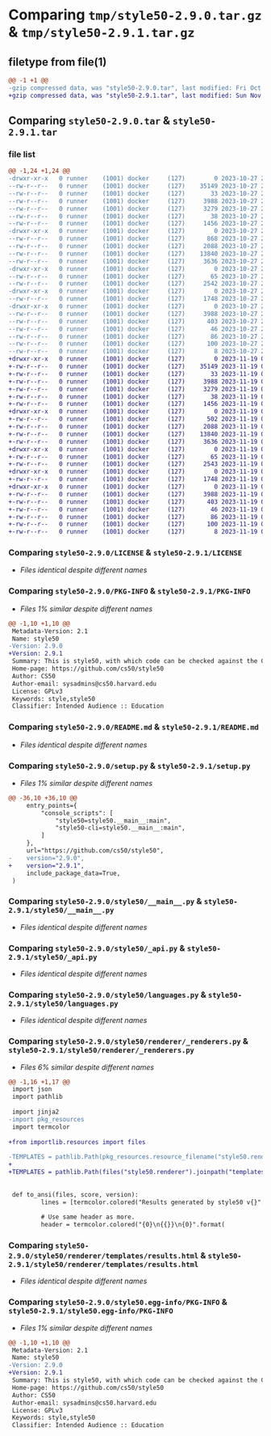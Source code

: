 # Comparing `tmp/style50-2.9.0.tar.gz` & `tmp/style50-2.9.1.tar.gz`

## filetype from file(1)

```diff
@@ -1 +1 @@
-gzip compressed data, was "style50-2.9.0.tar", last modified: Fri Oct 27 20:00:32 2023, max compression
+gzip compressed data, was "style50-2.9.1.tar", last modified: Sun Nov 19 06:10:49 2023, max compression
```

## Comparing `style50-2.9.0.tar` & `style50-2.9.1.tar`

### file list

```diff
@@ -1,24 +1,24 @@
-drwxr-xr-x   0 runner    (1001) docker     (127)        0 2023-10-27 20:00:32.533864 style50-2.9.0/
--rw-r--r--   0 runner    (1001) docker     (127)    35149 2023-10-27 20:00:15.000000 style50-2.9.0/LICENSE
--rw-r--r--   0 runner    (1001) docker     (127)       33 2023-10-27 20:00:15.000000 style50-2.9.0/MANIFEST.in
--rw-r--r--   0 runner    (1001) docker     (127)     3988 2023-10-27 20:00:32.533864 style50-2.9.0/PKG-INFO
--rw-r--r--   0 runner    (1001) docker     (127)     3279 2023-10-27 20:00:15.000000 style50-2.9.0/README.md
--rw-r--r--   0 runner    (1001) docker     (127)       38 2023-10-27 20:00:32.533864 style50-2.9.0/setup.cfg
--rw-r--r--   0 runner    (1001) docker     (127)     1456 2023-10-27 20:00:15.000000 style50-2.9.0/setup.py
-drwxr-xr-x   0 runner    (1001) docker     (127)        0 2023-10-27 20:00:32.533864 style50-2.9.0/style50/
--rw-r--r--   0 runner    (1001) docker     (127)      868 2023-10-27 20:00:15.000000 style50-2.9.0/style50/__init__.py
--rw-r--r--   0 runner    (1001) docker     (127)     2088 2023-10-27 20:00:15.000000 style50-2.9.0/style50/__main__.py
--rw-r--r--   0 runner    (1001) docker     (127)    13840 2023-10-27 20:00:15.000000 style50-2.9.0/style50/_api.py
--rw-r--r--   0 runner    (1001) docker     (127)     3636 2023-10-27 20:00:15.000000 style50-2.9.0/style50/languages.py
-drwxr-xr-x   0 runner    (1001) docker     (127)        0 2023-10-27 20:00:32.533864 style50-2.9.0/style50/renderer/
--rw-r--r--   0 runner    (1001) docker     (127)       65 2023-10-27 20:00:15.000000 style50-2.9.0/style50/renderer/__init__.py
--rw-r--r--   0 runner    (1001) docker     (127)     2542 2023-10-27 20:00:15.000000 style50-2.9.0/style50/renderer/_renderers.py
-drwxr-xr-x   0 runner    (1001) docker     (127)        0 2023-10-27 20:00:32.533864 style50-2.9.0/style50/renderer/templates/
--rw-r--r--   0 runner    (1001) docker     (127)     1748 2023-10-27 20:00:15.000000 style50-2.9.0/style50/renderer/templates/results.html
-drwxr-xr-x   0 runner    (1001) docker     (127)        0 2023-10-27 20:00:32.533864 style50-2.9.0/style50.egg-info/
--rw-r--r--   0 runner    (1001) docker     (127)     3988 2023-10-27 20:00:32.000000 style50-2.9.0/style50.egg-info/PKG-INFO
--rw-r--r--   0 runner    (1001) docker     (127)      403 2023-10-27 20:00:32.000000 style50-2.9.0/style50.egg-info/SOURCES.txt
--rw-r--r--   0 runner    (1001) docker     (127)       46 2023-10-27 20:00:32.000000 style50-2.9.0/style50.egg-info/dependency_links.txt
--rw-r--r--   0 runner    (1001) docker     (127)       86 2023-10-27 20:00:32.000000 style50-2.9.0/style50.egg-info/entry_points.txt
--rw-r--r--   0 runner    (1001) docker     (127)      100 2023-10-27 20:00:32.000000 style50-2.9.0/style50.egg-info/requires.txt
--rw-r--r--   0 runner    (1001) docker     (127)        8 2023-10-27 20:00:32.000000 style50-2.9.0/style50.egg-info/top_level.txt
+drwxr-xr-x   0 runner    (1001) docker     (127)        0 2023-11-19 06:10:49.832689 style50-2.9.1/
+-rw-r--r--   0 runner    (1001) docker     (127)    35149 2023-11-19 06:10:35.000000 style50-2.9.1/LICENSE
+-rw-r--r--   0 runner    (1001) docker     (127)       33 2023-11-19 06:10:35.000000 style50-2.9.1/MANIFEST.in
+-rw-r--r--   0 runner    (1001) docker     (127)     3988 2023-11-19 06:10:49.832689 style50-2.9.1/PKG-INFO
+-rw-r--r--   0 runner    (1001) docker     (127)     3279 2023-11-19 06:10:35.000000 style50-2.9.1/README.md
+-rw-r--r--   0 runner    (1001) docker     (127)       38 2023-11-19 06:10:49.832689 style50-2.9.1/setup.cfg
+-rw-r--r--   0 runner    (1001) docker     (127)     1456 2023-11-19 06:10:35.000000 style50-2.9.1/setup.py
+drwxr-xr-x   0 runner    (1001) docker     (127)        0 2023-11-19 06:10:49.828689 style50-2.9.1/style50/
+-rw-r--r--   0 runner    (1001) docker     (127)      502 2023-11-19 06:10:35.000000 style50-2.9.1/style50/__init__.py
+-rw-r--r--   0 runner    (1001) docker     (127)     2088 2023-11-19 06:10:35.000000 style50-2.9.1/style50/__main__.py
+-rw-r--r--   0 runner    (1001) docker     (127)    13840 2023-11-19 06:10:35.000000 style50-2.9.1/style50/_api.py
+-rw-r--r--   0 runner    (1001) docker     (127)     3636 2023-11-19 06:10:35.000000 style50-2.9.1/style50/languages.py
+drwxr-xr-x   0 runner    (1001) docker     (127)        0 2023-11-19 06:10:49.832689 style50-2.9.1/style50/renderer/
+-rw-r--r--   0 runner    (1001) docker     (127)       65 2023-11-19 06:10:35.000000 style50-2.9.1/style50/renderer/__init__.py
+-rw-r--r--   0 runner    (1001) docker     (127)     2543 2023-11-19 06:10:35.000000 style50-2.9.1/style50/renderer/_renderers.py
+drwxr-xr-x   0 runner    (1001) docker     (127)        0 2023-11-19 06:10:49.832689 style50-2.9.1/style50/renderer/templates/
+-rw-r--r--   0 runner    (1001) docker     (127)     1748 2023-11-19 06:10:35.000000 style50-2.9.1/style50/renderer/templates/results.html
+drwxr-xr-x   0 runner    (1001) docker     (127)        0 2023-11-19 06:10:49.828689 style50-2.9.1/style50.egg-info/
+-rw-r--r--   0 runner    (1001) docker     (127)     3988 2023-11-19 06:10:49.000000 style50-2.9.1/style50.egg-info/PKG-INFO
+-rw-r--r--   0 runner    (1001) docker     (127)      403 2023-11-19 06:10:49.000000 style50-2.9.1/style50.egg-info/SOURCES.txt
+-rw-r--r--   0 runner    (1001) docker     (127)       46 2023-11-19 06:10:49.000000 style50-2.9.1/style50.egg-info/dependency_links.txt
+-rw-r--r--   0 runner    (1001) docker     (127)       86 2023-11-19 06:10:49.000000 style50-2.9.1/style50.egg-info/entry_points.txt
+-rw-r--r--   0 runner    (1001) docker     (127)      100 2023-11-19 06:10:49.000000 style50-2.9.1/style50.egg-info/requires.txt
+-rw-r--r--   0 runner    (1001) docker     (127)        8 2023-11-19 06:10:49.000000 style50-2.9.1/style50.egg-info/top_level.txt
```

### Comparing `style50-2.9.0/LICENSE` & `style50-2.9.1/LICENSE`

 * *Files identical despite different names*

### Comparing `style50-2.9.0/PKG-INFO` & `style50-2.9.1/PKG-INFO`

 * *Files 1% similar despite different names*

```diff
@@ -1,10 +1,10 @@
 Metadata-Version: 2.1
 Name: style50
-Version: 2.9.0
+Version: 2.9.1
 Summary: This is style50, with which code can be checked against the CS50 style guide
 Home-page: https://github.com/cs50/style50
 Author: CS50
 Author-email: sysadmins@cs50.harvard.edu
 License: GPLv3
 Keywords: style,style50
 Classifier: Intended Audience :: Education
```

### Comparing `style50-2.9.0/README.md` & `style50-2.9.1/README.md`

 * *Files identical despite different names*

### Comparing `style50-2.9.0/setup.py` & `style50-2.9.1/setup.py`

 * *Files 1% similar despite different names*

```diff
@@ -36,10 +36,10 @@
     entry_points={
         "console_scripts": [
             "style50=style50.__main__:main",
             "style50-cli=style50.__main__:main",
         ]
     },
     url="https://github.com/cs50/style50",
-    version="2.9.0",
+    version="2.9.1",
     include_package_data=True,
 )
```

### Comparing `style50-2.9.0/style50/__main__.py` & `style50-2.9.1/style50/__main__.py`

 * *Files identical despite different names*

### Comparing `style50-2.9.0/style50/_api.py` & `style50-2.9.1/style50/_api.py`

 * *Files identical despite different names*

### Comparing `style50-2.9.0/style50/languages.py` & `style50-2.9.1/style50/languages.py`

 * *Files identical despite different names*

### Comparing `style50-2.9.0/style50/renderer/_renderers.py` & `style50-2.9.1/style50/renderer/_renderers.py`

 * *Files 6% similar despite different names*

```diff
@@ -1,16 +1,17 @@
 import json
 import pathlib
 
 import jinja2
-import pkg_resources
 import termcolor
 
+from importlib.resources import files
 
-TEMPLATES = pathlib.Path(pkg_resources.resource_filename("style50.renderer", "templates"))
+
+TEMPLATES = pathlib.Path(files("style50.renderer").joinpath("templates"))
 
 
 def to_ansi(files, score, version):
         lines = [termcolor.colored("Results generated by style50 v{}".format(version), "white", attrs=["bold"])]
 
         # Use same header as more.
         header = termcolor.colored("{0}\n{{}}\n{0}".format(
```

### Comparing `style50-2.9.0/style50/renderer/templates/results.html` & `style50-2.9.1/style50/renderer/templates/results.html`

 * *Files identical despite different names*

### Comparing `style50-2.9.0/style50.egg-info/PKG-INFO` & `style50-2.9.1/style50.egg-info/PKG-INFO`

 * *Files 1% similar despite different names*

```diff
@@ -1,10 +1,10 @@
 Metadata-Version: 2.1
 Name: style50
-Version: 2.9.0
+Version: 2.9.1
 Summary: This is style50, with which code can be checked against the CS50 style guide
 Home-page: https://github.com/cs50/style50
 Author: CS50
 Author-email: sysadmins@cs50.harvard.edu
 License: GPLv3
 Keywords: style,style50
 Classifier: Intended Audience :: Education
```

